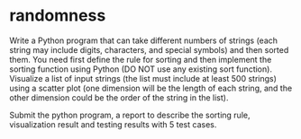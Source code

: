 # randomness
Write a Python program that can take different numbers of strings (each string may include digits, characters, and special symbols) and then sorted them. You need first define the rule for sorting and then implement the sorting function using Python (DO NOT use any existing sort function). Visualize a list of input strings (the list must include at least 500 strings) using a scatter plot (one dimension will be the length of each string, and the other dimension could be the order of the string in the list).

Submit the python program, a report to describe the sorting rule, visualization result and testing results with 5 test cases.
